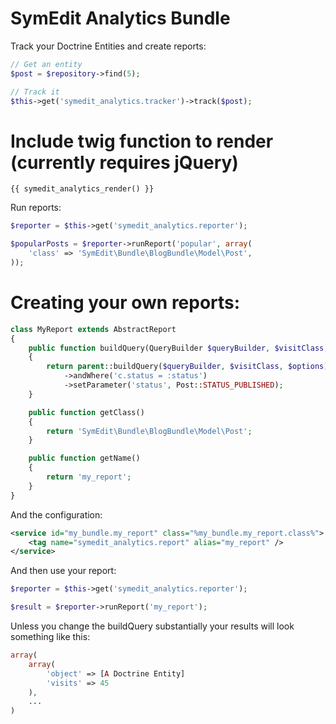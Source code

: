 SymEdit Analytics Bundle
==========

Track your Doctrine Entities and create reports:

```php
// Get an entity
$post = $repository->find(5);

// Track it
$this->get('symedit_analytics.tracker')->track($post);
```

Include twig function to render (currently requires jQuery)
===

```jinja
{{ symedit_analytics_render() }}
```

Run reports:

```php
$reporter = $this->get('symedit_analytics.reporter');

$popularPosts = $reporter->runReport('popular', array(
    'class' => 'SymEdit\Bundle\BlogBundle\Model\Post',
));
```

Creating your own reports:
===

```php
class MyReport extends AbstractReport
{
    public function buildQuery(QueryBuilder $queryBuilder, $visitClass, array $options = array())
    {
        return parent::buildQuery($queryBuilder, $visitClass, $options)
            ->andWhere('c.status = :status')
            ->setParameter('status', Post::STATUS_PUBLISHED);
    }

    public function getClass()
    {
        return 'SymEdit\Bundle\BlogBundle\Model\Post';
    }

    public function getName()
    {
        return 'my_report';
    }
}
```

And the configuration:

```xml
<service id="my_bundle.my_report" class="%my_bundle.my_report.class%">
    <tag name="symedit_analytics.report" alias="my_report" />
</service>
```

And then use your report:

```php
$reporter = $this->get('symedit_analytics.reporter');

$result = $reporter->runReport('my_report');
```

Unless you change the buildQuery substantially your results will look something
like this:

```php
array(
    array(
        'object' => [A Doctrine Entity]
        'visits' => 45
    ),
    ...
)
```